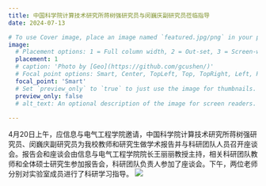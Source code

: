```yaml
---
title: 中国科学院计算技术研究所蒋树强研究员与闵巍庆副研究员莅临指导
date: 2024-07-13

# To use Cover image, place an image named `featured.jpg/png` in your page's folder.
image:
  # Placement options: 1 = Full column width, 2 = Out-set, 3 = Screen-width
  placement: 1
  # caption: 'Photo by [Geo](https://github.com/gcushen/)'
  # Focal point options: Smart, Center, TopLeft, Top, TopRight, Left, Right, BottomLeft, Bottom, BottomRight
  focal_point: 'Smart'
  # Set `preview_only` to `true` to just use the image for thumbnails.
  preview_only: false
  # alt_text: An optional description of the image for screen readers.
  
---
```

4月20日上午，应信息与电气工程学院邀请，中国科学院计算技术研究所蒋树强研究员、闵巍庆副研究员为我校教师和研究生做学术报告并与科研团队人员召开座谈会。报告会和座谈会由信息与电气工程学院院长王丽丽教授主持，相关科研团队教师和全体硕士研究生参加报告会，科研团队负责人参加了座谈会。下午，两位老师分别对实验室成员进行了科研学习指导。
![](images\e1206554f4905cf806623e82d7ab6641.jpg)

